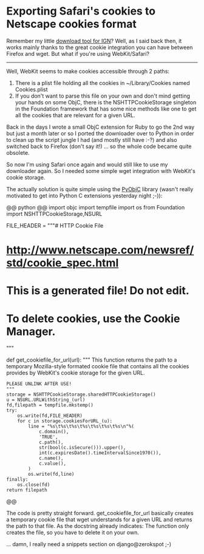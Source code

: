 # Exporting Safari's cookies to Netscape cookies format

Remember my little [download tool for IGN](http://zerokspot.com/node/734)? Well, as I said back then, it works mainly thanks to the great cookie integration you can have between Firefox and wget. But what if you're using WebKit/Safari?



-------------------------------

Well, WebKit seems to make cookies accessible through 2 paths:

1. There is a plist file holding all the cookies in ~/Library/Cookies named Cookies.plist
2. If you don't want to parse this file on your own and don't mind getting your hands on some ObjC, there is the NSHTTPCookieStorage singleton in the Foundation framework that has some nice methods like one to get all the cookies that are relevant for a given URL.

Back in the days I wrote a small ObjC extension for Ruby to go the 2nd way but just a month later or so I ported the downloader over to Python in order to clean up the script jungle I had (and mostly still have :-?) and also switched back to Firefox (don't say it!) ... so the whole code became quite obsolete.

So now I'm using Safari once again and would still like to use my downloader again. So I needed some simple wget integration with WebKit's cookie storage. 

The actually solution is quite simple using the [PyObjC](http://pyobjc.sourceforge.net/) library (wasn't really motivated to get into Python C extensions yesterday night ;-)):

@@ python @@
import objc
import tempfile
import os
from Foundation import NSHTTPCookieStorage,NSURL

FILE_HEADER = """# HTTP Cookie File
# http://www.netscape.com/newsref/std/cookie_spec.html
# This is a generated file!  Do not edit.
# To delete cookies, use the Cookie Manager.

"""

def get_cookiefile_for_url(url):
	"""
	This function returns the path to a temporary Mozilla-style formated
	cookie file that contains all the cookies provides by WebKit's cookie
	storage	for the given URL.
	
	PLEASE UNLINK AFTER USE!
	"""
	storage = NSHTTPCookieStorage.sharedHTTPCookieStorage()
	u = NSURL.URLWithString_(url)
	fd,filepath = tempfile.mkstemp()
	try:
		os.write(fd,FILE_HEADER)
		for c in storage.cookiesForURL_(u):
			line = "%s\t%s\t%s\t%s\t%s\t%s\t%s\n"%(
				c.domain(),
				'TRUE',
				c.path(),
				str(bool(c.isSecure())).upper(),
				int(c.expiresDate().timeIntervalSince1970()),
				c.name(),
				c.value(),
			)
			os.write(fd,line)
	finally:
		os.close(fd)
	return filepath
@@

The code is pretty straight forward. get\_cookiefile\_for\_url basically creates a temporary cookie file that wget understands for a given URL and returns the path to that file. As the docstring already indicates: The function only creates the file, so you have to delete it on your own.

... damn, I really need a snippets section on django@zerokspot ;-)
